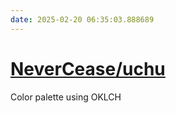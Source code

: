 ```yaml
---
date: 2025-02-20 06:35:03.888689
---
```


# [NeverCease/uchu](https://github.com/NeverCease/uchu)

Color palette using OKLCH